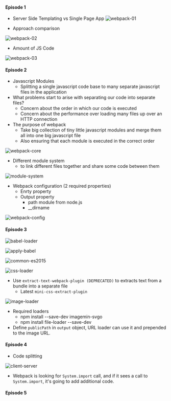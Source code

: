 #### Episode 1 ####
* Server Side Templating vs Single Page App
![webpack-01](https://user-images.githubusercontent.com/5309726/59971196-1a50e980-95aa-11e9-9503-6bc97f626b33.png)

* Approach comparison

![webpack-02](https://user-images.githubusercontent.com/5309726/59971223-829fcb00-95aa-11e9-8ff5-f325a221bde2.png)


* Amount of JS Code

![webpack-03](https://user-images.githubusercontent.com/5309726/59971264-1e313b80-95ab-11e9-9bad-66446a794c56.png)

#### Episode 2 ####
* Javascript Modules
  * Splitting a single javascript code base to many separate javascript files in the application
* What problems start to arise with separating our code into separate files?
  * Concern about the order in which our code is executed
  * Concern about the performance over loading many files up over an HTTP connection
* The purpose of webpack
  * Take big collection of tiny little javascript modules and merge them all into one big javascript file
  * Also ensuring that each module is executed in the correct order
  
![webpack-core](https://user-images.githubusercontent.com/5309726/59971351-05298a00-95ad-11e9-8597-50527c475450.png)

* Different module system
  * to link different files together and share some code between them

![module-system](https://user-images.githubusercontent.com/5309726/59971447-e6c48e00-95ae-11e9-99a3-10170f17e114.png)

* Webpack configuration (2 required properties)
  * Enrty property
  * Output property
    * path module from node.js
    * __dirname
  
![webpack-config](https://user-images.githubusercontent.com/5309726/59977602-a3493e80-9605-11e9-99e3-8b1848f577fb.png)

#### Episode 3 ####
![babel-loader](https://user-images.githubusercontent.com/5309726/60185167-07654000-985c-11e9-9c0e-122a4c351c6d.png)

![apply-babel](https://user-images.githubusercontent.com/5309726/60185498-9c683900-985c-11e9-8b92-216a17bdc37e.png)

![common-es2015](https://user-images.githubusercontent.com/5309726/60186954-5660a480-985f-11e9-923f-623aa9abca58.png)

![css-loader](https://user-images.githubusercontent.com/5309726/60187607-747ad480-9860-11e9-82b2-6a4c594b46fc.png)

* Use `extract-text-webpack-plugin (DEPRECATED)` to extracts text from a bundle into a separate file
  * Latest `mini-css-extract-plugin`
  
![image-loader](https://user-images.githubusercontent.com/5309726/60190013-83638600-9864-11e9-88ac-acce1f66d370.png)
* Required loaders
  * npm install --save-dev imagemin-svgo
  * npm install file-loader --save-dev
 * Define `publicPath` in `output` object, URL loader can use it and prepended to the image URL.

#### Episode 4 ####
* Code splitting

![client-server](https://user-images.githubusercontent.com/5309726/60270030-229a8300-9922-11e9-9745-d7754ed50cc9.png)

* Webpack is looking for `System.import` call, and if it sees a call to `System.import`, it's going to add additional code.

#### Episode 5 ####

